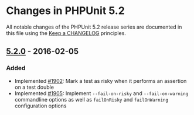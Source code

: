 # Changes in PHPUnit 5.2

All notable changes of the PHPUnit 5.2 release series are documented in this file using the [Keep a CHANGELOG](http://keepachangelog.com/) principles.

## [5.2.0] - 2016-02-05

### Added

* Implemented [#1902](https://github.com/sebastianbergmann/phpunit/issues/1902): Mark a test as risky when it performs an assertion on a test double
* Implemented [#1905](https://github.com/sebastianbergmann/phpunit/issues/1905): Implement `--fail-on-risky` and `--fail-on-warning` commandline options as well as `failOnRisky` and `failOnWarning` configuration options

[5.2.0]: https://github.com/sebastianbergmann/phpunit/compare/5.1...5.2.0

